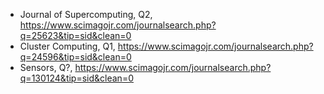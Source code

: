 <!--
1404-06-31
Mohammad Kadkhodaei Elyaderani
-->

<!-- 1404-06-31 -->
- Journal of Supercomputing, Q2, https://www.scimagojr.com/journalsearch.php?q=25623&tip=sid&clean=0
- Cluster Computing, Q1, https://www.scimagojr.com/journalsearch.php?q=24596&tip=sid&clean=0
- Sensors, Q?, https://www.scimagojr.com/journalsearch.php?q=130124&tip=sid&clean=0
